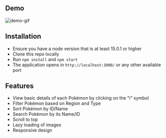 ## Demo

![demo-gif](./public/screenshots/pokedex-demo.gif)

## Installation

- Ensure you have a node version that is at least 15.0.1 or higher
- Clone this repo locally
- Run `npm install` and `npm start`
- The application opens in `http://localhost:3000/` or any other available port

## Features
- View basic details of each Pokémon by clicking on the "i" symbol
- Filter Pokémon based on Region and Type
- Sort Pokémon by ID/Name
- Search Pokémon by its Name/ID
- Scroll to top
- Lazy loading of images
- Responsive design


